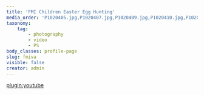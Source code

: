```yaml
---
title: 'FMI Children Easter Egg Hunting'
media_order: 'P1020405.jpg,P1020407.jpg,P1020409.jpg,P1020410.jpg,P1020411.jpg,P1020412.jpg,P1020413.jpg,P1020414.jpg,P1020415.jpg,P1020416.jpg,P1020417.jpg,P1020418.jpg,P1020420.jpg,P1020422.jpg,P1020423.jpg,P1020424.jpg,P1020427.jpg,P1020429.jpg,P1020431.jpg,P1020432.jpg,P1020433.jpg,P1020434.jpg,P1020436.jpg,P1020437.jpg,P1020438.jpg,P1020439.jpg,P1020440.jpg,P1020442.jpg,P1020443.jpg,P1020444.jpg,P1020445.jpg,P1020446.jpg,P1020447.jpg,P1020449.jpg,P1020451.jpg,P1020453.jpg,P1020455.jpg'
taxonomy:
    tag:
        - photography
        - video
        - PS
body_classes: profile-page
slug: fmiva
visible: false
creator: admin
---
```


[plugin:youtube](https://youtu.be/5_8B_MpdGtc)